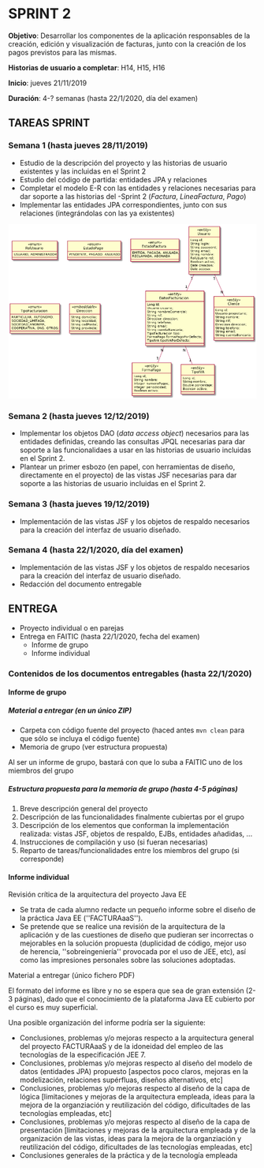 # SPRINT 2
**Objetivo**: Desarrollar los componentes de la aplicación responsables de la creación, edición y visualización de facturas, junto con la creación de los pagos previstos para las mismas.

**Historias de usuario a completar**: H14, H15, H16

**Inicio**: jueves 21/11/2019

**Duración**: 4-? semanas (hasta 22/1/2020, día del examen)

## TAREAS SPRINT
### Semana 1 (hasta jueves 28/11/2019)
* Estudio de la descripción del proyecto y las historias de usuario existentes y las incluidas en el Sprint 2
* Estudio del código de partida: entidades JPA y relaciones 
* Completar el modelo E-R con las entidades y relaciones necesarias para dar soporte a las historias del -Sprint 2 (_Factura_, _LineaFactura_, _Pago_)
* Implementar las entidades JPA correspondientes, junto con sus relaciones (integrándolas con las ya existentes)

![Entidades de partida](entidades.png?raw=true "Entidades de partida")

### Semana 2 (hasta jueves 12/12/2019)
* Implementar los objetos DAO (_data access object_) necesarios para las entidades definidas, creando las consultas JPQL necesarias para dar soporte a las funcionalidaes a usar en las historias de usuario incluidas en el Sprint 2.
* Plantear un primer esbozo (en papel, con herramientas de diseño, directamente en el proyecto) de las vistas JSF necesarias para dar soporte a las historias de usuario incluidas en el Sprint 2.

### Semana 3 (hasta jueves 19/12/2019)
* Implementación de las vistas JSF y los objetos de respaldo necesarios para la creación del interfaz de usuario diseñado.

### Semana 4 (hasta 22/1/2020, día del examen)
* Implementación de las vistas JSF y los objetos de respaldo necesarios para la creación del interfaz de usuario diseñado.
* Redacción del documento entregable

## ENTREGA

* Proyecto individual o en parejas
* Entrega en FAITIC (hasta 22/1/2020, fecha del examen)
  * Informe de grupo
  * Informe individual 

### Contenidos de los documentos entregables (hasta 22/1/2020)

#### Informe de grupo

##### Material a entregar (en un único ZIP)

* Carpeta con código fuente del proyecto  (haced antes `mvn clean` para que sólo se incluya el código fuente)
* Memoria de grupo (ver estructura propuesta)

Al ser un informe de grupo, bastará con que lo suba a FAITIC uno de los miembros del grupo


##### Estructura propuesta para la memoria de grupo (hasta 4-5 páginas)

1. Breve descripción general del proyecto
2. Descripción de las funcionalidades finalmente cubiertas por el grupo
3. Descripción de los elementos que conforman la implementación realizada: vistas JSF, objetos de respaldo, EJBs, entidades añadidas, ...
4. Instrucciones de compilación y uso (si fueran necesarias)
4. Reparto de tareas/funcionalidades entre los miembros del grupo (si corresponde)




#### Informe individual

Revisión crítica de la arquitectura del proyecto Java EE

* Se trata de cada alumno redacte un pequeño informe sobre el diseño de la práctica Java EE (''FACTURAaaS'').
* Se pretende que se realice una revisión de la arquitectura de la aplicación y de las cuestiones de diseño que pudieran ser incorrectas o mejorables en la solución propuesta (duplicidad de código, mejor uso de herencia, ''sobreingeniería'' provocada por el uso de JEE, etc), así como las impresiones personales sobre las soluciones adoptadas.

Material a entregar (único fichero PDF)


El formato del informe es libre y no se espera que sea de gran extensión (2-3 páginas), dado que el conocimiento de la plataforma Java EE cubierto por el curso es muy superficial. 

Una posible organización del informe podría ser la siguiente:

* Conclusiones, problemas y/o mejoras respecto a la arquitectura general del proyecto FACTURAaaS y de la idoneidad del empleo de las tecnologías de la especificación JEE 7.
* Conclusiones, problemas y/o mejoras respecto al diseño del modelo de datos (entidades JPA) propuesto [aspectos poco claros, mejoras en la modelización, relaciones supérfluas, diseños alternativos, etc]
* Conclusiones, problemas y/o mejoras respecto al diseño de la capa de lógica [limitaciones y mejoras de la arquitectura empleada, ideas para la mejora de la organziación y reutilización del código, dificultades de las tecnologías empleadas, etc]
* Conclusiones, problemas y/o mejoras respecto al diseño de la capa de presentación [limitaciones y mejoras de la arquitectura empleada y de la organización de las vistas, ideas para la mejora de la organziación y reutilización del código, dificultades de las tecnologías empleadas, etc]
* Conclusiones generales de la práctica y de la tecnología empleada
